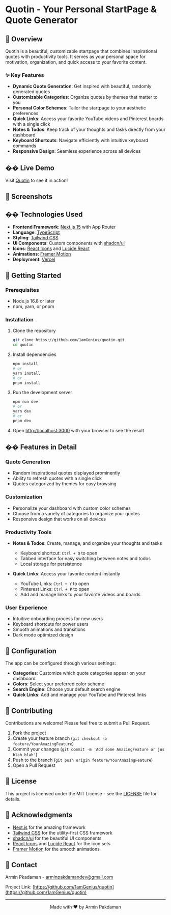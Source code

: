 # Quotin - Your Personal StartPage & Quote Generator


## 🌟 Overview

Quotin is a beautiful, customizable startpage that combines inspirational quotes with productivity tools. It serves as your personal space for motivation, organization, and quick access to your favorite content.

### ✨ Key Features

- **Dynamic Quote Generation**: Get inspired with beautiful, randomly generated quotes
- **Customizable Categories**: Organize quotes by themes that matter to you
- **Personal Color Schemes**: Tailor the startpage to your aesthetic preferences
- **Quick Links**: Access your favorite YouTube videos and Pinterest boards with a single click
- **Notes & Todos**: Keep track of your thoughts and tasks directly from your dashboard
- **Keyboard Shortcuts**: Navigate efficiently with intuitive keyboard commands
- **Responsive Design**: Seamless experience across all devices

## �� Live Demo

Visit [Quotin](https://start-quotin.vercel.app) to see it in action!

## 📸 Screenshots

## ��️ Technologies Used

- **Frontend Framework**: [Next.js 15](https://nextjs.org) with App Router
- **Language**: [TypeScript](https://www.typescriptlang.org)
- **Styling**: [Tailwind CSS](https://tailwindcss.com)
- **UI Components**: Custom components with [shadcn/ui](https://ui.shadcn.com)
- **Icons**: [React Icons](https://react-icons.github.io/react-icons) and [Lucide React](https://lucide.dev)
- **Animations**: [Framer Motion](https://www.framer.com/motion)
- **Deployment**: [Vercel](https://vercel.com)

## 🚀 Getting Started

### Prerequisites

- Node.js 16.8 or later
- npm, yarn, or pnpm

### Installation

1. Clone the repository
   ```bash
   git clone https://github.com/1amGenius/quotin.git
   cd quotin
   ```

2. Install dependencies
   ```bash
   npm install
   # or
   yarn install
   # or
   pnpm install
   ```

3. Run the development server
   ```bash
   npm run dev
   # or
   yarn dev
   # or
   pnpm dev
   ```

4. Open [http://localhost:3000](http://localhost:3000) with your browser to see the result

## �� Features in Detail

### Quote Generation
- Random inspirational quotes displayed prominently
- Ability to refresh quotes with a single click
- Quotes categorized by themes for easy browsing

### Customization
- Personalize your dashboard with custom color schemes
- Choose from a variety of categories to organize your quotes
- Responsive design that works on all devices

### Productivity Tools
- **Notes & Todos**: Create, manage, and organize your thoughts and tasks
  - Keyboard shortcut: `Ctrl + Q` to open
  - Tabbed interface for easy switching between notes and todos
  - Local storage for persistence

- **Quick Links**: Access your favorite content instantly
  - YouTube Links: `Ctrl + Y` to open
  - Pinterest Links: `Ctrl + P` to open
  - Add and manage links to your favorite videos and boards

### User Experience
- Intuitive onboarding process for new users
- Keyboard shortcuts for power users
- Smooth animations and transitions
- Dark mode optimized design

## 🔧 Configuration

The app can be configured through various settings:

- **Categories**: Customize which quote categories appear on your dashboard
- **Colors**: Select your preferred color scheme
- **Search Engine**: Choose your default search engine
- **Quick Links**: Add and manage your YouTube and Pinterest links

## 🤝 Contributing

Contributions are welcome! Please feel free to submit a Pull Request.

1. Fork the project
2. Create your feature branch (`git checkout -b feature/YourAmazingFeature`)
3. Commit your changes (`git commit -m 'Add some AmazingFeature or jus blah blah'`)
4. Push to the branch (`git push origin feature/YourAmazingFeature`)
5. Open a Pull Request

## 📝 License

This project is licensed under the MIT License - see the [LICENSE](LICENSE) file for details.

## 🙏 Acknowledgments

- [Next.js](https://nextjs.org) for the amazing framework
- [Tailwind CSS](https://tailwindcss.com) for the utility-first CSS framework
- [shadcn/ui](https://ui.shadcn.com) for the beautiful UI components
- [React Icons](https://react-icons.github.io/react-icons) and [Lucide React](https://lucide.dev) for the icon sets
- [Framer Motion](https://www.framer.com/motion) for the smooth animations

## 📧 Contact

Armin Pkadaman - arminpakdamandev@gmail.com

Project Link: [https://github.com/1amGenius/quotin](https://github.com/1amGenius/quotin)

---

<p align="center">Made with ❤️ by Armin Pakdaman</p>
